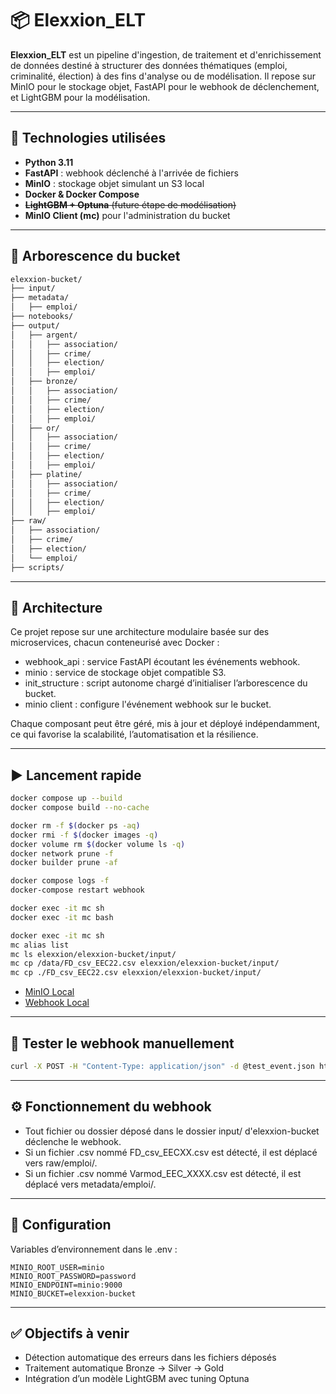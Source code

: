 # 📦 Elexxion_ELT

**Elexxion_ELT** est un pipeline d'ingestion, de traitement et d'enrichissement de données destiné à structurer des données thématiques (emploi, criminalité, élection) à des fins d'analyse ou de modélisation. Il repose sur MinIO pour le stockage objet, FastAPI pour le webhook de déclenchement, et LightGBM pour la modélisation.

---

## 🔧 Technologies utilisées

- **Python 3.11**
- **FastAPI** : webhook déclenché à l'arrivée de fichiers
- **MinIO** : stockage objet simulant un S3 local
- **Docker & Docker Compose**
- ~~**LightGBM + Optuna** (future étape de modélisation)~~
- **MinIO Client (mc)** pour l'administration du bucket

---

## 📂 Arborescence du bucket

```bash
elexxion-bucket/
├── input/
├── metadata/
│   ├── emploi/
├── notebooks/
├── output/
│   ├── argent/
│   │   ├── association/
│   │   ├── crime/
│   │   ├── election/
│   │   ├── emploi/
│   ├── bronze/
│   │   ├── association/
│   │   ├── crime/
│   │   ├── election/
│   │   ├── emploi/
│   ├── or/
│   │   ├── association/
│   │   ├── crime/
│   │   ├── election/
│   │   ├── emploi/
│   ├── platine/
│   │   ├── association/
│   │   ├── crime/
│   │   ├── election/
│   │   ├── emploi/
├── raw/
│   ├── association/
│   ├── crime/
│   ├── election/
│   └── emploi/
├── scripts/
```

---

## 🧱 Architecture

Ce projet repose sur une architecture modulaire basée sur des microservices, chacun conteneurisé avec Docker :

- webhook_api : service FastAPI écoutant les événements webhook.
- minio : service de stockage objet compatible S3.
- init_structure : script autonome chargé d’initialiser l’arborescence du bucket.
- minio client : configure l'événement webhook sur le bucket.

Chaque composant peut être géré, mis à jour et déployé indépendamment, ce qui favorise la scalabilité, l’automatisation et la résilience.

---

## ▶️ Lancement rapide

```bash
docker compose up --build
docker compose build --no-cache
```

```bash
docker rm -f $(docker ps -aq)
docker rmi -f $(docker images -q)
docker volume rm $(docker volume ls -q)
docker network prune -f
docker builder prune -af
```

```bash
docker compose logs -f
docker-compose restart webhook
```

```bash
docker exec -it mc sh
docker exec -it mc bash
```

```bash
docker exec -it mc sh
mc alias list
mc ls elexxion/elexxion-bucket/input/
mc cp /data/FD_csv_EEC22.csv elexxion/elexxion-bucket/input/
mc cp ./FD_csv_EEC22.csv elexxion/elexxion-bucket/input/
```

- [MinIO Local](http://localhost:9001)  
- [Webhook Local](http://localhost:8000)  

---

## 🧪 Tester le webhook manuellement

```bash
curl -X POST -H "Content-Type: application/json" -d @test_event.json http://localhost:8000/
```

---

## ⚙️ Fonctionnement du webhook

- Tout fichier ou dossier déposé dans le dossier input/ d'elexxion-bucket déclenche le webhook.
- Si un fichier .csv nommé FD_csv_EECXX.csv est détecté, il est déplacé vers raw/emploi/.
- Si un fichier .csv nommé Varmod_EEC_XXXX.csv est détecté, il est déplacé vers metadata/emploi/.

---

## 🔐 Configuration

Variables d’environnement dans le .env :

``` env
MINIO_ROOT_USER=minio
MINIO_ROOT_PASSWORD=password
MINIO_ENDPOINT=minio:9000
MINIO_BUCKET=elexxion-bucket
```

---

## ✅ Objectifs à venir

- Détection automatique des erreurs dans les fichiers déposés
- Traitement automatique Bronze → Silver → Gold
- Intégration d’un modèle LightGBM avec tuning Optuna